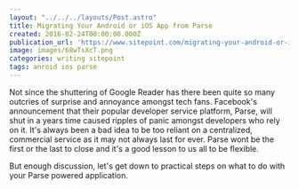 ```yaml
---
layout: "../../../layouts/Post.astro"
title: Migrating Your Android or iOS App from Parse
created: 2016-02-24T00:00:00.000Z
publication_url: 'https://www.sitepoint.com/migrating-your-android-or-ios-app-from-parse/'
image: images/68wTsXcT.png
categories: writing sitepoint
tags: anroid ios parse
---
```


Not since the shuttering of Google Reader has there been quite so many outcries of surprise and annoyance amongst tech fans. Facebook's announcement that their popular developer service platform, Parse, will shut in a years time caused ripples of panic amongst developers who rely on it. It's always been a bad idea to be too reliant on a centralized, commercial service as it may not always last for ever. Parse wont be the first or the last to close and it's a good lesson to us all to be flexible.

But enough discussion, let's get down to practical steps on what to do with your Parse powered application.
